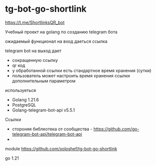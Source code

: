 # tg-bot-go-shortlink

https://t.me/ShortlinksQR_bot

Учебный проект на golang по созданию telegram бота

ожидаемый функционал
на вход даеться ссылка 

telegram bot на выход дает 
* сокращенную ссылку 
* qr код
* у обработанной ссылки есть стандартное время хранения (сутки)
* пользователь может настроить время хранения ссылки дополнительным параметром

используеться
* Golang 1.21.6
* PostgreSQL
* Golang-telegram-bot-api v5.5.1

Ссылки
* стороняя библеотека от сообщества - https://github.com/go-telegram-bot-api/telegram-bot-api
* 

module https://github.com/xoloshef/tg-bot-go-shortlink

go 1.21
